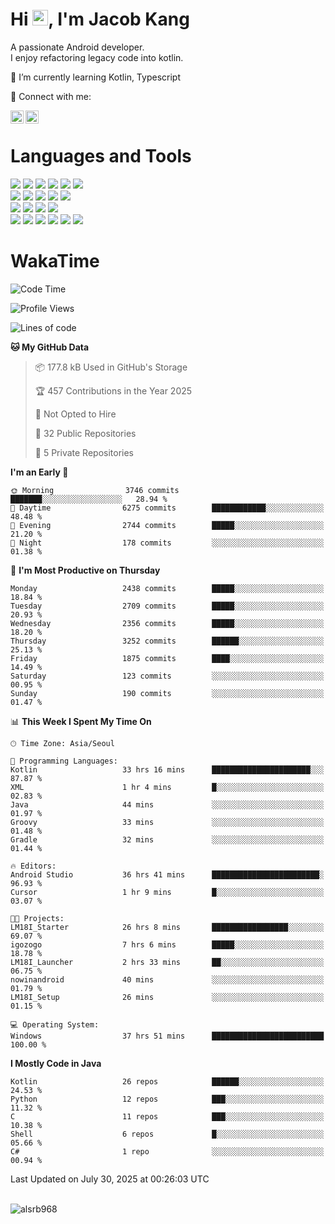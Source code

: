 # Hi <img src="https://media.giphy.com/media/hvRJCLFzcasrR4ia7z/giphy.gif" width="25px">, I'm Jacob Kang
A passionate Android developer.
</br>
I enjoy refactoring legacy code into kotlin.

🌱 I’m currently learning Kotlin, Typescript

🤝 Connect with me:

<a href="https://www.linkedin.com/in/minkyu-kang-b7477b1b2/"><img align="left" src="https://raw.githubusercontent.com/yushi1007/yushi1007/main/images/linkedin.svg" alt="Minkyu Kang | LinkedIn" width="21px"/></a>
<a href="https://www.instagram.com/_jacob_kang/"><img align="left" src="https://raw.githubusercontent.com/yushi1007/yushi1007/main/images/instagram.svg" alt="Jacob Kang | Instagram" width="21px"/></a>

</br>

# Languages and Tools

<div align="left">
<img src="https://img.shields.io/badge/java-007396?logo=java&logoColor=white"/>
<img src="https://img.shields.io/badge/kotlin-7F52FF?logo=kotlin&logoColor=white"/>
<img src="https://img.shields.io/badge/python-3776AB?logo=python&logoColor=white"/>
<img src="https://img.shields.io/badge/bash shell-4EAA25?logo=gnubash&logoColor=white"/>
<img src="https://img.shields.io/badge/c-A8B9CC?logo=c&logoColor=white"/>
<img src="https://img.shields.io/badge/c++-00599C?logo=c%2b%2b&logoColor=white"/>
</div>
<div align="left">
<img src="https://img.shields.io/badge/git-F05032?logo=git&logoColor=white"/>
<img src="https://img.shields.io/badge/github-181717?logo=github&logoColor=white"/>
<img src="https://img.shields.io/badge/mysql-4479A1?logo=mysql&logoColor=white"/>
<img src="https://img.shields.io/badge/sqlite-003B57?logo=sqlite&logoColor=white"/>
<img src="https://img.shields.io/badge/amazon AWS-232F3E?logo=amazonaws&logoColor=white"/>
</div>
<div align="left">
<img src="https://img.shields.io/badge/android-3DDC84?logo=android&logoColor=white"/>
<img src="https://img.shields.io/badge/linux-FCC624?logo=linux&logoColor=white"/>
<img src="https://img.shields.io/badge/flask-000000?logo=flask&logoColor=white"/>
<img src="https://img.shields.io/badge/arduino-00979D?logo=arduino&logoColor=white"/>
</div>
<div align="left">
<img src="https://img.shields.io/badge/slack-4A154B?logo=slack&logoColor=white"/>
<img src="https://img.shields.io/badge/notion-000000?logo=notion&logoColor=white"/>
<img src="https://img.shields.io/badge/jira-0052CC?logo=jira&logoColor=white"/>
<img src="https://img.shields.io/badge/postman-FF6C37?logo=postman&logoColor=white"/>
<img src="https://img.shields.io/badge/intellij-000000?logo=intellijidea&logoColor=white"/>
<img src="https://img.shields.io/badge/pycharm-000000?logo=pycharm&logoColor=white"/>
</div>

# WakaTime

<!--START_SECTION:waka-->
![Code Time](http://img.shields.io/badge/Code%20Time-5%2C128%20hrs%2012%20mins-blue)

![Profile Views](http://img.shields.io/badge/Profile%20Views-0-blue)

![Lines of code](https://img.shields.io/badge/From%20Hello%20World%20I%27ve%20Written-5.6%20million%20lines%20of%20code-blue)

**🐱 My GitHub Data** 

> 📦 177.8 kB Used in GitHub's Storage 
 > 
> 🏆 457 Contributions in the Year 2025
 > 
> 🚫 Not Opted to Hire
 > 
> 📜 32 Public Repositories 
 > 
> 🔑 5 Private Repositories 
 > 
**I'm an Early 🐤** 

```text
🌞 Morning                3746 commits        ███████░░░░░░░░░░░░░░░░░░   28.94 % 
🌆 Daytime                6275 commits        ████████████░░░░░░░░░░░░░   48.48 % 
🌃 Evening                2744 commits        █████░░░░░░░░░░░░░░░░░░░░   21.20 % 
🌙 Night                  178 commits         ░░░░░░░░░░░░░░░░░░░░░░░░░   01.38 % 
```
📅 **I'm Most Productive on Thursday** 

```text
Monday                   2438 commits        █████░░░░░░░░░░░░░░░░░░░░   18.84 % 
Tuesday                  2709 commits        █████░░░░░░░░░░░░░░░░░░░░   20.93 % 
Wednesday                2356 commits        █████░░░░░░░░░░░░░░░░░░░░   18.20 % 
Thursday                 3252 commits        ██████░░░░░░░░░░░░░░░░░░░   25.13 % 
Friday                   1875 commits        ████░░░░░░░░░░░░░░░░░░░░░   14.49 % 
Saturday                 123 commits         ░░░░░░░░░░░░░░░░░░░░░░░░░   00.95 % 
Sunday                   190 commits         ░░░░░░░░░░░░░░░░░░░░░░░░░   01.47 % 
```


📊 **This Week I Spent My Time On** 

```text
🕑︎ Time Zone: Asia/Seoul

💬 Programming Languages: 
Kotlin                   33 hrs 16 mins      ██████████████████████░░░   87.87 % 
XML                      1 hr 4 mins         █░░░░░░░░░░░░░░░░░░░░░░░░   02.83 % 
Java                     44 mins             ░░░░░░░░░░░░░░░░░░░░░░░░░   01.97 % 
Groovy                   33 mins             ░░░░░░░░░░░░░░░░░░░░░░░░░   01.48 % 
Gradle                   32 mins             ░░░░░░░░░░░░░░░░░░░░░░░░░   01.44 % 

🔥 Editors: 
Android Studio           36 hrs 41 mins      ████████████████████████░   96.93 % 
Cursor                   1 hr 9 mins         █░░░░░░░░░░░░░░░░░░░░░░░░   03.07 % 

🐱‍💻 Projects: 
LM18I_Starter            26 hrs 8 mins       █████████████████░░░░░░░░   69.07 % 
igozogo                  7 hrs 6 mins        █████░░░░░░░░░░░░░░░░░░░░   18.78 % 
LM18I_Launcher           2 hrs 33 mins       ██░░░░░░░░░░░░░░░░░░░░░░░   06.75 % 
nowinandroid             40 mins             ░░░░░░░░░░░░░░░░░░░░░░░░░   01.79 % 
LM18I_Setup              26 mins             ░░░░░░░░░░░░░░░░░░░░░░░░░   01.15 % 

💻 Operating System: 
Windows                  37 hrs 51 mins      █████████████████████████   100.00 % 
```

**I Mostly Code in Java** 

```text
Kotlin                   26 repos            ██████░░░░░░░░░░░░░░░░░░░   24.53 % 
Python                   12 repos            ███░░░░░░░░░░░░░░░░░░░░░░   11.32 % 
C                        11 repos            ███░░░░░░░░░░░░░░░░░░░░░░   10.38 % 
Shell                    6 repos             █░░░░░░░░░░░░░░░░░░░░░░░░   05.66 % 
C#                       1 repo              ░░░░░░░░░░░░░░░░░░░░░░░░░   00.94 % 
```




 Last Updated on July 30, 2025 at 00:26:03 UTC
<!--END_SECTION:waka-->

</br>

<div align="left">
<img align="left" src="https://github-readme-stats.vercel.app/api/top-langs?username=alsrb968&show_icons=true&locale=en&layout=compact&theme=dark" alt="alsrb968" />
</div>
